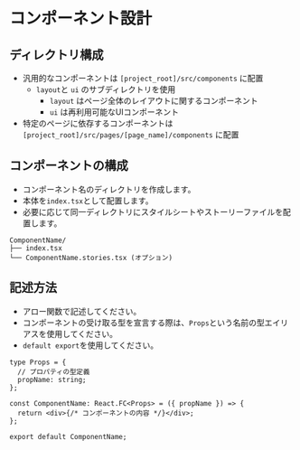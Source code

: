 # コンポーネント設計

## ディレクトリ構成

- 汎用的なコンポーネントは `[project_root]/src/components` に配置
  - `layout`と `ui` のサブディレクトリを使用
    - `layout` はページ全体のレイアウトに関するコンポーネント
    - `ui` は再利用可能なUIコンポーネント
- 特定のページに依存するコンポーネントは `[project_root]/src/pages/[page_name]/components` に配置

## コンポーネントの構成

- コンポーネント名のディレクトリを作成します。
- 本体を`index.tsx`として配置します。
- 必要に応じて同一ディレクトリにスタイルシートやストーリーファイルを配置します。

```
ComponentName/
├── index.tsx
└── ComponentName.stories.tsx (オプション)
```

## 記述方法

- アロー関数で記述してください。
- コンポーネントの受け取る型を宣言する際は、`Props`という名前の型エイリアスを使用してください。
- `default export`を使用してください。

```tsx
type Props = {
  // プロパティの型定義
  propName: string;
};

const ComponentName: React.FC<Props> = ({ propName }) => {
  return <div>{/* コンポーネントの内容 */}</div>;
};

export default ComponentName;
```
